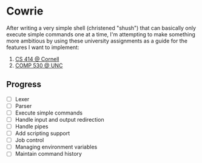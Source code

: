 # Cowrie

After writing a very simple shell (christened "shush") that can basically only
execute simple commands one at a time, I'm attempting to make something
more ambitious by using these university assignments as a guide for the
features I want to implement:

1. [CS 414 @ Cornell](https://www.cs.cornell.edu/courses/cs414/2004su/homework/shell/shell.html)
2. [COMP 530 @ UNC](https://www.cs.unc.edu/~porter/courses/comp530/f23/lab1.html)

## Progress
- [ ] Lexer
- [ ] Parser
- [ ] Execute simple commands
- [ ] Handle input and output redirection
- [ ] Handle pipes
- [ ] Add scripting support
- [ ] Job control
- [ ] Managing environment variables
- [ ] Maintain command history
